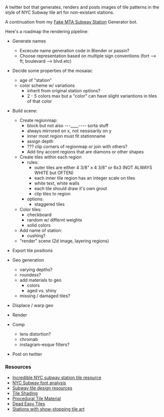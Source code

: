 A twitter bot that generates, renders and posts images of tile patterns in the style of NYC Subway tile art for non-existant stations.

A continuation from my [Fake MTA Subway Station](https://github.com/heavyimage/Fake-NYC-Subway-Stations) Generator bot.

Here's a roadmap the rendering pipeline:

* Generate names
    * Excecute name generation code in Blender or passin?
    * Choose representation based on multiple sign conventions (fort --> ft; boulevard --> blvd.etc)

* Decide some properties of the mosaiac
    * age of "station"
    * color scheme w/ variations
        * inherit from original station options?
        * 2 - 5 colors max but a "color" can have slight variantions in tiles of that color
* Build scene:
    * Create regionmap:
        * block but not also ---____---- sorta stuff
        * always mirrored on x, not nessisarily on y
        * inner most region must fit stationname
        * assign depth
        * ??? clip corners of regionmap or join with others?
        * Add tiny accent regions that are diamons or other shapes
    * Create tiles within each region
        * rules:
            * outer tiles are either  4 3/8" x 4 3/8" or 6x3 (NOT ALWAYS WHITE but OFTEN)
            * each inner tile region has an integer scale on tiles
            * white text, white walls
            * each tile should draw it's own grout
            * clip tiles to region
        * options:
            * staggered tiles
    * Color tiles:
        * checkboard
        * random w/ differnt weights
        * solid colors
    * Add name of station:
        * cushing?
    * "render" scene (2d image, layering regions)
* Export tile positions
* Geo generation
    * varying depths?
    * roundess?
    * add materials to geo
        * colors
        * aged vs. shiny
    * missing / damaged tiles?
* Displace / warp geo
* Render
* Comp
    * lens distortion?
    * chromab
    * instagram-esque filters?
* Post on twitter

### Resources
* [Incredible NYC subway station tile resource](http://nytrainproject.com/)
* [NYC Subway font analysis](https://www.aiga.org/the-mostly-true-story-of-helvetica-and-the-new-york-city-subway)
* [Subway tile design resources](http://www.nysubwaymosaics.com/design.html)
* [Tile Shading](https://www.youtube.com/watch?v=NDIZvJyMj1o)
* [Procedural Tile Material](https://www.youtube.com/watch?v=PobPKHuX8pM)
* [Dead Easy Tiles](https://www.youtube.com/watch?v=H-quCLfoHbk)
* [Stations with show-stopping tile art](https://ny.curbed.com/maps/new-york-subway-tile-public-art)
